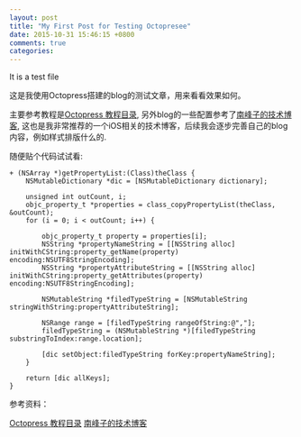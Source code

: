 ```yaml
---
layout: post
title: "My First Post for Testing Octopresee"
date: 2015-10-31 15:46:15 +0800
comments: true
categories: 
---
```


It is a test file

这是我使用Octopress搭建的blog的测试文章，用来看看效果如何。

主要参考教程是[Octopress 教程目录](http://shengmingzhiqing.com/blog/octopress-tutorials-toc.html/), 另外blog的一些配置参考了[南峰子的技术博客](http://southpeak.github.io/), 这也是我非常推荐的一个iOS相关的技术博客，后续我会逐步完善自己的blog内容，例如样式排版什么的.

随便贴个代码试试看:

	+ (NSArray *)getPropertyList:(Class)theClass {
	    NSMutableDictionary *dic = [NSMutableDictionary dictionary];
	    
	    unsigned int outCount, i;
	    objc_property_t *properties = class_copyPropertyList(theClass, &outCount);
	    for (i = 0; i < outCount; i++) {
	        
	        objc_property_t property = properties[i];
	        NSString *propertyNameString = [[NSString alloc] initWithCString:property_getName(property) encoding:NSUTF8StringEncoding];
	        NSString *propertyAttributeString = [[NSString alloc] initWithCString:property_getAttributes(property) encoding:NSUTF8StringEncoding];
	        
	        NSMutableString *filedTypeString = [NSMutableString stringWithString:propertyAttributeString];
	        
	        NSRange range = [filedTypeString rangeOfString:@","];
	        filedTypeString = (NSMutableString *)[filedTypeString substringToIndex:range.location];
	        
	        [dic setObject:filedTypeString forKey:propertyNameString];
	    }
	    
	    return [dic allKeys];
	}
	
参考资料：

[Octopress 教程目录](http://shengmingzhiqing.com/blog/octopress-tutorials-toc.html/)
[南峰子的技术博客](http://southpeak.github.io/)	